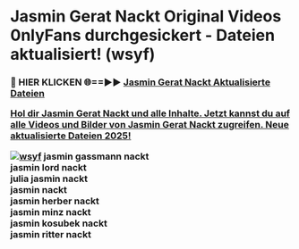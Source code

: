 # Jasmin Gerat Nackt Original Videos 0nlyFans durchgesickert - Dateien aktualisiert! (wsyf)

<h3>🔴 HIER KLICKEN 🌐==►► <a href="https://tinyurl.com/h6vf6nb8" rel="nofollow">Jasmin Gerat Nackt Aktualisierte Dateien

Hol dir Jasmin Gerat Nackt und alle Inhalte. Jetzt kannst du auf alle Videos und Bilder von Jasmin Gerat Nackt zugreifen. Neue aktualisierte Dateien 2025!

[![wsyf](https://i.imgur.com/sD4kR3V.gif)](https://tinyurl.com/h6vf6nb8)
jasmin gassmann nackt<br>
jasmin lord nackt<br>
julia jasmin nackt<br>
jasmin nackt<br>
jasmin herber nackt<br>
jasmin minz nackt<br>
jasmin kosubek nackt<br>
jasmin ritter nackt